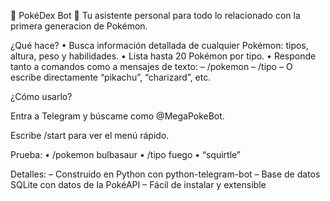 🧬 PokéDex Bot 🤖
Tu asistente personal para todo lo relacionado con la primera generacion de Pokémon.

¿Qué hace?
• Busca información detallada de cualquier Pokémon: tipos, altura, peso y habilidades.
• Lista hasta 20 Pokémon por tipo.
• Responde tanto a comandos como a mensajes de texto:
– /pokemon <nombre>
– /tipo <tipo>
– O escribe directamente “pikachu”, “charizard”, etc.

¿Cómo usarlo?

Entra a Telegram y búscame como @MegaPokeBot.

Escribe /start para ver el menú rápido.

Prueba:
• /pokemon bulbasaur
• /tipo fuego
• “squirtle”

Detalles:
– Construido en Python con python-telegram-bot
– Base de datos SQLite con datos de la PokéAPI
– Fácil de instalar y extensible
